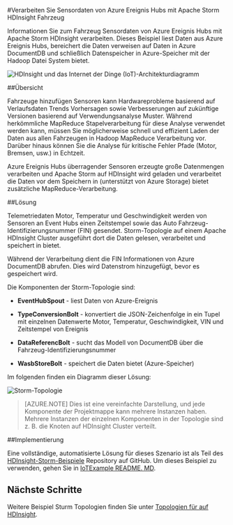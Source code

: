 <properties
 pageTitle="Fahrzeug Sensor Daten mit Apache auf HDInsight | Microsoft Azure"
 description="Informationen Sie zum Fahrzeug Sensordaten von HDInsight mit Apache Storm Ereignis verarbeiten. Hinzufügen von Daten aus DocumentDB und Ausgabe Speicher speichern."
 services="hdinsight,documentdb,notification-hubs"
 documentationCenter=""
 authors="Blackmist"
 manager="jhubbard"
 editor="cgronlun"/>

<tags
ms.service="hdinsight"
ms.devlang="java"
ms.topic="article"
ms.tgt_pltfrm="na"
ms.workload="big-data"
ms.date="08/23/2016"
ms.author="larryfr"/>

#<a name="process-vehicle-sensor-data-from-azure-event-hubs-using-apache-storm-on-hdinsight"></a>Verarbeiten Sie Sensordaten von Azure Ereignis Hubs mit Apache Storm HDInsight Fahrzeug

Informationen Sie zum Fahrzeug Sensordaten von Azure Ereignis Hubs mit Apache Storm HDInsight verarbeiten. Dieses Beispiel liest Daten aus Azure Ereignis Hubs, bereichert die Daten verweisen auf Daten in Azure DocumentDB und schließlich Datenspeicher in Azure-Speicher mit der Hadoop Datei System bietet.

![HDInsight und das Internet der Dinge (IoT)-Architekturdiagramm](./media/hdinsight-storm-iot-eventhub-documentdb/iot.png)

##<a name="overview"></a>Übersicht

Fahrzeuge hinzufügen Sensoren kann Hardwareprobleme basierend auf Verlaufsdaten Trends Vorhersagen sowie Verbesserungen auf zukünftige Versionen basierend auf Verwendungsanalyse Muster. Während herkömmliche MapReduce Stapelverarbeitung für diese Analyse verwendet werden kann, müssen Sie möglicherweise schnell und effizient Laden der Daten aus allen Fahrzeugen in Hadoop MapReduce Verarbeitung vor. Darüber hinaus können Sie die Analyse für kritische Fehler Pfade (Motor, Bremsen, usw.) in Echtzeit.

Azure Ereignis Hubs überragender Sensoren erzeugte große Datenmengen verarbeiten und Apache Storm auf HDInsight wird geladen und verarbeitet die Daten vor dem Speichern in (unterstützt von Azure Storage) bietet zusätzliche MapReduce-Verarbeitung.

##<a name="solution"></a>Lösung

Telemetriedaten Motor, Temperatur und Geschwindigkeit werden von Sensoren an Event Hubs einen Zeitstempel sowie das Auto Fahrzeug-Identifizierungsnummer (FIN) gesendet. Storm-Topologie auf einem Apache HDInsight Cluster ausgeführt dort die Daten gelesen, verarbeitet und speichert in bietet.

Während der Verarbeitung dient die FIN Informationen von Azure DocumentDB abrufen. Dies wird Datenstrom hinzugefügt, bevor es gespeichert wird.

Die Komponenten der Storm-Topologie sind:

* **EventHubSpout** - liest Daten von Azure-Ereignis

* **TypeConversionBolt** - konvertiert die JSON-Zeichenfolge in ein Tupel mit einzelnen Datenwerte Motor, Temperatur, Geschwindigkeit, VIN und Zeitstempel von Ereignis

* **DataReferencBolt** - sucht das Modell von DocumentDB über die Fahrzeug-Identifizierungsnummer

* **WasbStoreBolt** - speichert die Daten bietet (Azure-Speicher)

Im folgenden finden ein Diagramm dieser Lösung:

![Storm-Topologie](./media/hdinsight-storm-iot-eventhub-documentdb/iottopology.png)

> [AZURE.NOTE] Dies ist eine vereinfachte Darstellung, und jede Komponente der Projektmappe kann mehrere Instanzen haben. Mehrere Instanzen der einzelnen Komponenten in der Topologie sind z. B. die Knoten auf HDInsight Cluster verteilt.

##<a name="implementation"></a>Implementierung

Eine vollständige, automatisierte Lösung für dieses Szenario ist als Teil des [HDInsight-Storm-Beispiele](https://github.com/hdinsight/hdinsight-storm-examples) Repository auf GitHub. Um dieses Beispiel zu verwenden, gehen Sie in [IoTExample README. MD](https://github.com/hdinsight/hdinsight-storm-examples/blob/master/IotExample/README.md).

## <a name="next-steps"></a>Nächste Schritte

Weitere Beispiel Sturm Topologien finden Sie unter [Topologien für auf HDInsight](hdinsight-storm-example-topology.md).
